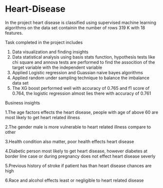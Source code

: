 # Heart-Disease
In the project heart disease is classified using supervised machine learning algorithms on the data set containin the number of rows 319 K with 18 features. 

Task completed in the project includes
1. Data visualization and finding insights
2. Data statistical analysis using basis stats function, hypothesis tests like chi square and annova tests are performed to find the assocition of the target variable with the independent variable
3. Applied Logistic regression and Guassian naive bayes algorithms
4. Applied random under sampling technique to balance the imbalance data set
5. The XG boost performed well with accuracy of 0.765 and f1 score of 0.764, the logistic regression almost lies there with accuracy of 0.761 

Business insights

1.The age factors effects the heart disease, people with age of above 60 are most likely to get heart related illness

2.The gender male is more vulnerable to heart related illness compare to other

3.Health condition also matter, poor health effects heart disease

4.Diabetic person most likely to get heart disease, however diabetes at border line case or during pregnancy does not effect heart disease severly

5.Previous history of stroke if patient has than heart disease chances are high

6.Race and alcohol effects least or negligible to heart related disease
